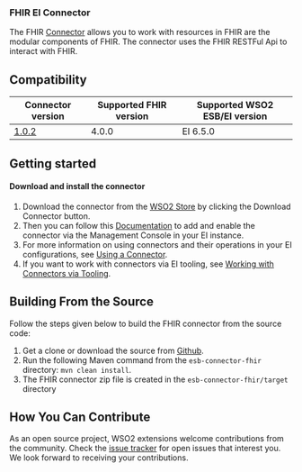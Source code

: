 ### FHIR EI Connector

The FHIR [Connector](https://docs.wso2.com/display/EI650/Working+with+Connectors) allows you to work with resources in FHIR are the modular components of FHIR. The connector uses the FHIR RESTFul Api  to interact with FHIR.

## Compatibility

| Connector version | Supported FHIR version | Supported WSO2 ESB/EI version |
| ------------- | ------------- | ------------- |
| [1.0.2](https://github.com/wso2-extensions/esb-connector-fhir/tree/org.wso2.carbon.connector.fhir-1.0.2) | 4.0.0 | EI 6.5.0 |


## Getting started

#### Download and install the connector

1. Download the connector from the [WSO2 Store](https://store.wso2.com/store/assets/esbconnector/details/b4b29e84-37ad-4c2d-99d0-5a2a3ab4bc52) by clicking the Download Connector button.
2. Then you can follow this [Documentation](https://docs.wso2.com/display/EI650/Working+with+Connectors+via+the+Management+Console) to add and enable the connector via the Management Console in your EI instance.
3. For more information on using connectors and their operations in your EI configurations, see [Using a Connector](https://docs.wso2.com/display/EI650/Using+a+Connector).
4. If you want to work with connectors via EI tooling, see [Working with Connectors via Tooling](https://docs.wso2.com/display/EI650/Working+with+Connectors+via+Tooling).

## Building From the Source

Follow the steps given below to build the FHIR connector from the source code:

1. Get a clone or download the source from [Github](https://github.com/wso2-extensions/esb-connector-fhir).
2. Run the following Maven command from the `esb-connector-fhir` directory: `mvn clean install`.
3. The FHIR connector zip file is created in the `esb-connector-fhir/target` directory

## How You Can Contribute

As an open source project, WSO2 extensions welcome contributions from the community.
Check the [issue tracker](https://github.com/wso2-extensions/esb-connector-fhir/issues) for open issues that interest you. We look forward to receiving your contributions.